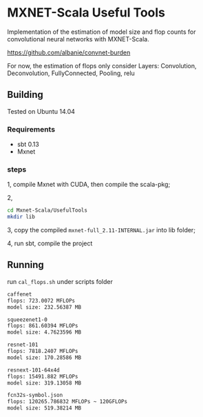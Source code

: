 # MXNET-Scala Useful Tools

Implementation of the estimation of model size and flop counts for convolutional neural networks with MXNET-Scala.

https://github.com/albanie/convnet-burden

For now, the estimation of flops only consider Layers: Convolution, Deconvolution, FullyConnected, Pooling, relu

## Building

Tested on Ubuntu 14.04

### Requirements

* sbt 0.13
* Mxnet

### steps

1, compile Mxnet with CUDA, then compile the scala-pkg;

2, 
```bash
cd Mxnet-Scala/UsefulTools
mkdir lib
```

3, copy the compiled `mxnet-full_2.11-INTERNAL.jar` into lib folder;

4, run sbt, compile the project

## Running

run `cal_flops.sh` under scripts folder

```bash
caffenet
flops: 723.0072 MFLOPs
model size: 232.56387 MB

squeezenet1-0
flops: 861.60394 MFLOPs
model size: 4.7623596 MB

resnet-101
flops: 7818.2407 MFLOPs
model size: 170.28586 MB

resnext-101-64x4d
flops: 15491.882 MFLOPs
model size: 319.13058 MB

fcn32s-symbol.json
flops: 120265.786832 MFLOPs ~ 120GFLOPs
model size: 519.38214 MB
```
